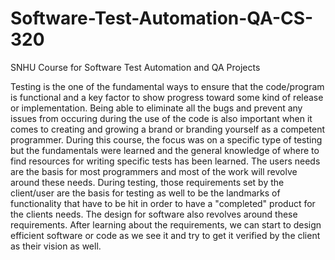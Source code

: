 # Software-Test-Automation-QA-CS-320
SNHU Course for Software Test Automation and QA Projects

Testing is the one of the fundamental ways to ensure that the code/program is functional and a key factor to show progress toward some kind of release or implementation. Being able to eliminate all the bugs and prevent any issues from occuring during the use of the code is also important when it comes to creating and growing a brand or branding yourself as a competent programmer. During this course, the focus was on a specific type of testing but the fundamentals were learned and the general knowledge of where to find resources for writing specific tests has been learned. The users needs are the basis for most programmers and most of the work will revolve around these needs. During testing, those requirements set by the client/user are the basis for testing as well to be the landmarks of functionality that have to be hit in order to have a "completed" product for the clients needs. The design for software also revolves around these requirements. After learning about the requirements, we can start to design efficient software or code as we see it and try to get it verified by the client as their vision as well. 
